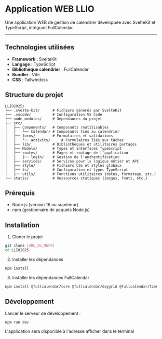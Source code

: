 # Application WEB LLIO

Une application WEB de gestion de calendrier développée avec SvelteKit et TypeScript, intégrant FullCalendar.

---

## Technologies utilisées
- **Framework** : SvelteKit
- **Langage** : TypeScript
- **Bibliothèque calendrier** : FullCalendar
- **Bundler** : Vite
- **CSS** : Tailwindcss

## Structure du projet

```plaintext
LLIO2025/
├── .svelte-kit/      # Fichiers générés par SvelteKit
├── .vscode/          # Configuration VS Code
├── node_modules/     # Dépendances du projet
├── src/
│   ├── Components/   # Composants réutilisables
│   │   └── Calendar/ # Composants liés au calendrier
│   ├── forms/        # Formulaires et validations
│   │   └── activity/     # Formulaires liés aux tâches
│   ├── lib/          # Bibliothèques et utilitaires partagés
│   ├── Models/       # Types et interfaces TypeScript
│   ├── routes/       # Pages et routage de l'application
│   │   ├── login/    # Gestion de l'authentification
│   ├── services/     # Services pour la logique métier et API
│   ├── style/        # Fichiers CSS et styles globaux
│   ├── ts/           # Configuration et types TypeScript
│   ├── utils/        # Fonctions utilitaires (dates, formatage, etc.)
└── static/           # Ressources statiques (images, fonts, etc.)
```

## Prérequis
- Node.js (version 16 ou supérieur)
- npm (gestionnaire de paquets Node.js)

## Installation
1. Cloner le projet
```bash
git clone [URL_DU_REPO]
cd LLIO2025
```
2. Installer les dépendances
```bash
npm install
```
3. Installer les dépendances FullCalendar
```bash
npm install @fullcalendar/core @fullcalendar/daygrid @fullcalendar/timegrid @fullcalendar/interaction
```

## Développement
Lancer le serveur de développement :
```bash
npm run dev
```
L'application sera disponible à l'adresse afficher dans le terminal


